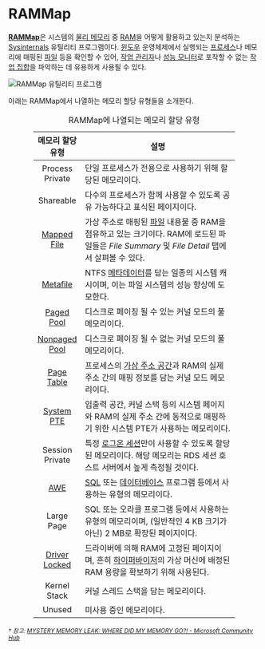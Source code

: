 # RAMMap
[**RAMMap**](https://aka.ms/rammap)은 시스템의 [물리 메모리](Memory.md) 중 [RAM](https://en.wikipedia.org/wiki/Random-access_memory)을 어떻게 활용하고 있는지 분석하는 [Sysinternals](Sysinternals.md) 유틸리티 프로그램이다. [윈도우](Windows.md) 운영체제에서 실행되는 [프로세스](Process.md#프로세스)나 메모리에 매핑된 [파일](FileSystem.md) 등을 확인할 수 있어, [작업 관리자](TaskMgr.md)나 [성능 모니터](Perfmon.md)로 포착할 수 없는 [작업 집합](Memory.md#작업-집합)을 파악하는 데 유용하게 사용될 수 있다.

![RAMMap 유틸리티 프로그램](./images/sysinternals_rammap.png)

아래는 RAMMap에서 나열하는 메모리 할당 유형들을 소개한다.

<table style="width: 80%; margin-left: auto; margin-right: auto;"><caption style="caption-side: top;">RAMMap에 나열되는 메모리 할당 유형</caption><colgroup><col style="width: 20%;"/><col style="width: 80%;"/></colgroup><thead><tr><th style="text-align: center;">메모리 할당 유형</th><th style="text-align: center;">설명</th></tr></thead><tbody><tr><td style="text-align: center;">Process Private</td><td>단일 프로세스가 전용으로 사용하기 위해 할당된 메모리이다.</td></tr><tr><td style="text-align: center;">Shareable</td><td>다수의 프로세스가 함께 사용할 수 있도록 공유 가능하다고 표식된 페이지이다.</td></tr><tr><td style="text-align: center;"><a href="Memory.md#메모리-맵-파일">Mapped File</a></td><td>가상 주소로 매핑된 <a href="FileSystem.md">파일</a> 내용물 중 RAM을 점유하고 있는 크기이다. RAM에 로드된 파일들은 <i>File Summary</i> 및 <i>File Detail</i> 탭에서 살펴볼 수 있다.</td></tr><tr><td style="text-align: center;"><a href="FileSystem.md#NTFS">Metafile</a></td><td>NTFS <a href="https://en.wikipedia.org/wiki/Metadata">메타데이터</a>를 담는 일종의 시스템 캐시이며, 이는 파일 시스템의 성능 향상에 도모한다.</td></tr><tr><td style="text-align: center;"><a href="Memory.md#메모리-풀">Paged Pool</a></td><td>디스크로 페이징 될 수 있는 커널 모드의 풀 메모리이다.</td></tr><tr><td style="text-align: center;"><a href="Memory.md#메모리-풀">Nonpaged Pool</a></td><td>디스크로 페이징 될 수 없는 커널 모드의 풀 메모리이다.</td></tr><tr><td style="text-align: center;"><a href="Memory.md#페이지-테이블">Page Table</a></td><td>프로세스의 <a href="Process.md#가상-주소-공간">가상 주소 공간</a>과 RAM의 실제 주소 간의 매핑 정보를 담는 커널 모드 메모리이다.</td></tr><tr><td style="text-align: center;"><a href="Memory.md#페이지-테이블-엔트리">System PTE</a></td><td>입출력 공간, 커널 스택 등의 시스템 페이지와 RAM의 실제 주소 간에 동적으로 매핑하기 위한 시스템 PTE가 사용하는 메모리이다.</td></tr><tr><td style="text-align: center;">Session Private</td><td>특정 <a href="Logon.md#로그온-세션">로그온 세션</a>만이 사용할 수 있도록 할당된 메모리이다. 해당 메모리는 RDS 세션 호스트 서버에서 높게 측정될 것이다.</td></tr><tr><td style="text-align: center;"><a href="Memory.md#주소-창-확장">AWE</a></td><td><a href="https://en.wikipedia.org/wiki/SQL">SQL</a> 또는 <a href="https://en.wikipedia.org/wiki/Database">데이터베이스</a> 프로그램 등에서 사용하는 유형의 메모리이다.</td></tr><tr><td style="text-align: center;">Large Page</td><td>SQL 또는 오라클 프로그램 등에서 사용하는 유형의 메모리이며, (일반적인 4 KB 크기가 아닌) 2 MB로 확장된 페이지이다.</td></tr><tr><td style="text-align: center;"><a href="Memory.md#driver-locked-메모리">Driver Locked</a></td><td>드라이버에 의해 RAM에 고정된 페이지이며, 흔히 <a href="Hypervisor.md">하이퍼바이저</a>의 가상 머신에 배정된 RAM 용량을 확보하기 위해 사용된다.</td></tr><tr><td style="text-align: center;">Kernel Stack</td><td>커널 스레드 스택을 담는 메모리이다.</td></tr><tr><td style="text-align: center;">Unused</td><td>미사용 중인 메모리이다.</td></tr></tbody></table>

<sup>_† 참고: [MYSTERY MEMORY LEAK: WHERE DID MY MEMORY GO?! - Microsoft Community Hub](https://techcommunity.microsoft.com/t5/ask-the-performance-team/mystery-memory-leak-where-did-my-memory-go/ba-p/1675369)_</sup>
